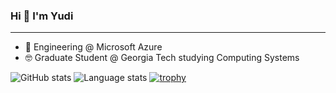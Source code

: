 ### Hi 👋 I'm Yudi

<hr />

- 🔭 Engineering @ Microsoft Azure
- 🤓 Graduate Student @ Georgia Tech studying Computing Systems

![GitHub stats](https://github-readme-stats.vercel.app/api?username=ysingh&count_private=true&show_icons=true&theme=dark)
![Language stats](https://github-readme-stats.vercel.app/api/top-langs/?username=ysingh&count_private=true&show_icons=true&theme=dark&layout=compact)
[![trophy](https://github-profile-trophy.vercel.app/?username=ryo-ma)](https://github.com/ryo-ma/github-profile-trophy)
